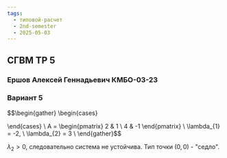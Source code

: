 ```yaml
---
tags:
  - типовой-расчет
  - 2nd-semester
  - 2025-05-03
---
```


## СГВМ ТР 5

### Ершов Алексей Геннадьевич КМБО-03-23

### Вариант 5

$$\begin{gather}
\begin{cases}

\end{cases} \\
A = \begin{pmatrix}
2 & 1 \\
4 & -1
\end{pmatrix} \\
\lambda_{1} = -2, \ \lambda_{2} = 3 \\
\end{gather}$$

$\lambda_{2} > 0$, следовательно система не устойчива. Тип точки $(0,0)$ - "седло".